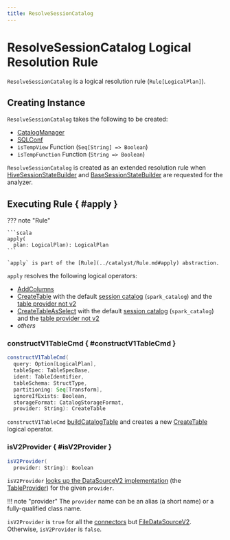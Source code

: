 ```yaml
---
title: ResolveSessionCatalog
---
```


# ResolveSessionCatalog Logical Resolution Rule

`ResolveSessionCatalog` is a logical resolution rule (`Rule[LogicalPlan]`).

## Creating Instance

`ResolveSessionCatalog` takes the following to be created:

* <span id="catalogManager"> [CatalogManager](../connector/catalog/CatalogManager.md)
* <span id="conf"> [SQLConf](../SQLConf.md)
* <span id="isTempView"> `isTempView` Function (`Seq[String] => Boolean`)
* <span id="isTempFunction"> `isTempFunction` Function (`String => Boolean`)

`ResolveSessionCatalog` is created as an extended resolution rule when [HiveSessionStateBuilder](../hive/HiveSessionStateBuilder.md#analyzer) and [BaseSessionStateBuilder](../BaseSessionStateBuilder.md#analyzer) are requested for the analyzer.

## Executing Rule { #apply }

??? note "Rule"

    ```scala
    apply(
      plan: LogicalPlan): LogicalPlan
    ```

    `apply` is part of the [Rule](../catalyst/Rule.md#apply) abstraction.

`apply` resolves the following logical operators:

* [AddColumns](../logical-operators/AddColumns.md)
* [CreateTable](../logical-operators/CreateTable.md) with the default [session catalog](../connector/catalog/CatalogV2Util.md#isSessionCatalog) (`spark_catalog`) and the [table provider not v2](#isV2Provider)
* [CreateTableAsSelect](../logical-operators/CreateTableAsSelect.md) with the default [session catalog](../connector/catalog/CatalogV2Util.md#isSessionCatalog) (`spark_catalog`) and the [table provider not v2](#isV2Provider)
* _others_

### constructV1TableCmd { #constructV1TableCmd }

```scala
constructV1TableCmd(
  query: Option[LogicalPlan],
  tableSpec: TableSpecBase,
  ident: TableIdentifier,
  tableSchema: StructType,
  partitioning: Seq[Transform],
  ignoreIfExists: Boolean,
  storageFormat: CatalogStorageFormat,
  provider: String): CreateTable
```

`constructV1TableCmd` [buildCatalogTable](#buildCatalogTable) and creates a new [CreateTable](../logical-operators/CreateTable.md) logical operator.

### isV2Provider { #isV2Provider }

```scala
isV2Provider(
  provider: String): Boolean
```

`isV2Provider` [looks up the DataSourceV2 implementation](../DataSource.md#lookupDataSourceV2) (the [TableProvider](../connector/TableProvider.md)) for the given `provider`.

!!! note "provider"
    The `provider` name can be an alias (a short name) or a fully-qualified class name.

`isV2Provider` is `true` for all the [connectors](../connector/index.md) but [FileDataSourceV2](../files/FileDataSourceV2.md). Otherwise, `isV2Provider` is `false`.
